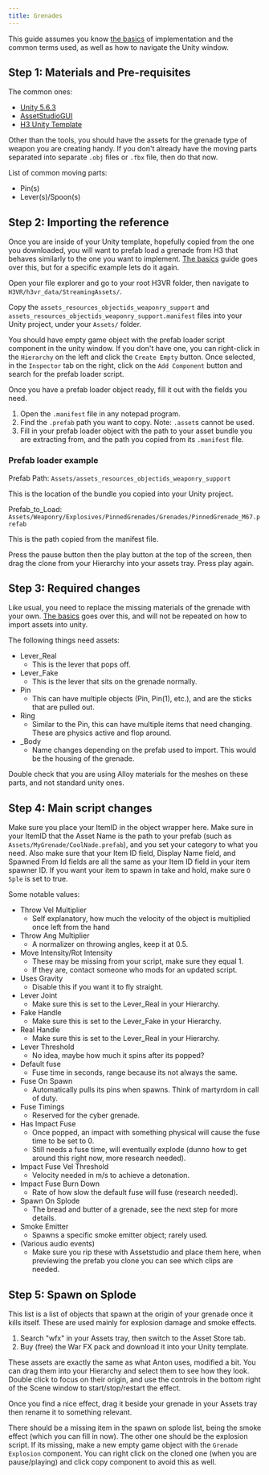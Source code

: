 ```yaml
---
title: Grenades
---
```


This guide assumes you know [the basics](the_basics.md) of implementation and the common terms used, as well as how to
navigate the Unity window.

## Step 1: Materials and Pre-requisites

The common ones:

- [Unity 5.6.3](https://unity3d.com/get-unity/download/archive)
- [AssetStudioGUI](https://drive.google.com/file/d/18P59DJL0tGRSTXaxXknVl9lFiLJ27Y_v/view)
- [H3 Unity Template](https://drive.google.com/file/d/1bRHZrJxgPmE1PJGR_ty3i78mBfLTZQiB/view?usp=sharing)

Other than the tools, you should have the assets for the grenade type of weapon you are creating handy. If you don't
already have the moving parts separated into separate `.obj` files or `.fbx` file, then do that now.

List of common moving parts:

- Pin(s)
- Lever(s)/Spoon(s)

## Step 2: Importing the reference

Once you are inside of your Unity template, hopefully copied from the one you downloaded, you will want to prefab load a
grenade from H3 that behaves similarly to the one you want to implement. [The basics](the_basics.md) guide goes over
this, but for a specific example lets do it again.

Open your file explorer and go to your root H3VR folder, then navigate to `H3VR/h3vr_data/StreamingAssets/`.

Copy the `assets_resources_objectids_weaponry_support` and `assets_resources_objectids_weaponry_support.manifest` files
into your Unity project, under your `Assets/` folder.

You should have empty game object with the prefab loader script component in the unity window. If you don't have one,
you can right-click in the `Hierarchy` on the left and click the `Create Empty` button. Once selected, in
the `Inspector` tab on the right, click on the `Add Component` button and search for the prefab loader script.

Once you have a prefab loader object ready, fill it out with the fields you need.

1. Open the `.manifest` file in any notepad program.
2. Find the `.prefab` path you want to copy. Note: `.asset`s cannot be used.
3. Fill in your prefab loader object with the path to your asset bundle you are extracting from, and the path you copied
   from its `.manifest` file.

### Prefab loader example

Prefab Path: `Assets/assets_resources_objectids_weaponry_support`

This is the location of the bundle you copied into your Unity project.

Prefab_to_Load: `Assets/Weaponry/Explosives/PinnedGrenades/Grenades/PinnedGrenade_M67.prefab`

This is the path copied from the manifest file.

Press the pause button then the play button at the top of the screen, then drag the clone from your Hierarchy into your
assets tray. Press play again.

## Step 3: Required changes

Like usual, you need to replace the missing materials of the grenade with your own. [The basics](the_basics.md) goes
over this, and will not be repeated on how to import assets into unity.

The following things need assets:

- Lever_Real
    - This is the lever that pops off.
- Lever_Fake
    - This is the lever that sits on the grenade normally.
- Pin
    - This can have multiple objects (Pin, Pin(1), etc.), and are the sticks that are pulled out.
- Ring
    - Similar to the Pin, this can have multiple items that need changing. These are physics active and flop around.
- _Body
    - Name changes depending on the prefab used to import. This would be the housing of the grenade.

Double check that you are using Alloy materials for the meshes on these parts, and not standard unity ones.

## Step 4: Main script changes

Make sure you place your ItemID in the object wrapper here. Make sure in your ItemID that the Asset Name is the path to
your prefab (such as `Assets/MyGrenade/CoolNade.prefab`), and you set your category to what you need. Also make sure
that your Item ID field, Display Name field, and Spawned From Id fields are all the same as your Item ID field in your
item spawner ID. If you want your item to spawn in take and hold, make sure `O Sple` is set to true.

Some notable values:

- Throw Vel Multiplier
    - Self explanatory, how much the velocity of the object is multiplied once left from the hand
- Throw Ang Multiplier
    - A normalizer on throwing angles, keep it at 0.5.
- Move Intensity/Rot Intensity
    - These may be missing from your script, make sure they equal 1.
    - If they are, contact someone who mods for an updated script.
- Uses Gravity
    - Disable this if you want it to fly straight.
- Lever Joint
    - Make sure this is set to the Lever_Real in your Hierarchy.
- Fake Handle
    - Make sure this is set to the Lever_Fake in your Hierarchy.
- Real Handle
    - Make sure this is set to the Lever_Real in your Hierarchy.
- Lever Threshold
    - No idea, maybe how much it spins after its popped?
- Default fuse
    - Fuse time in seconds, range because its not always the same.
- Fuse On Spawn
    - Automatically pulls its pins when spawns. Think of martyrdom in call of duty.
- Fuse Timings
    - Reserved for the cyber grenade.
- Has Impact Fuse
    - Once popped, an impact with something physical will cause the fuse time to be set to 0.
    - Still needs a fuse time, will eventually explode (dunno how to get around this right now, more research needed).
- Impact Fuse Vel Threshold
    - Velocity needed in m/s to achieve a detonation.
- Impact Fuse Burn Down
    - Rate of how slow the default fuse will fuse (research needed).
- Spawn On Splode
    - The bread and butter of a grenade, see the next step for more details.
- Smoke Emitter
    - Spawns a specific smoke emitter object; rarely used.
- (Various audio events)
    - Make sure you rip these with Assetstudio and place them here, when previewing the prefab you clone you can see
      which clips are needed.

## Step 5: Spawn on Splode

This list is a list of objects that spawn at the origin of your grenade once it kills itself. These are used mainly for
explosion damage and smoke effects.

1. Search "wfx" in your Assets tray, then switch to the Asset Store tab.
2. Buy (free) the War FX pack and download it into your Unity template.

These assets are exactly the same as what Anton uses, modified a bit. You can drag them into your Hierarchy and select
them to see how they look. Double click to focus on their origin, and use the controls in the bottom right of the Scene
window to start/stop/restart the effect.

Once you find a nice effect, drag it beside your grenade in your Assets tray then rename it to something relevant.

There should be a missing item in the spawn on splode list, being the smoke effect (which you can fill in now). The
other one should be the explosion script. If its missing, make a new empty game object with the `Grenade Explosion`
component. You can right click on the cloned one (when you are pause/playing) and click copy component to avoid this as
well.
